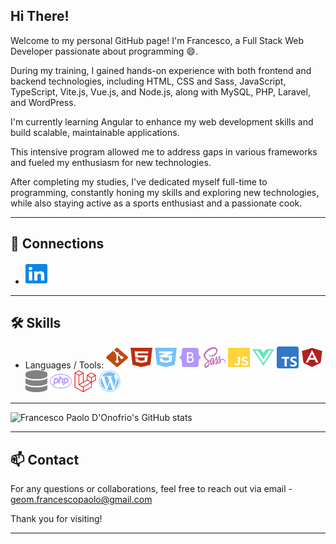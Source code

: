 ## Hi There!

Welcome to my personal GitHub page! I'm Francesco, a Full Stack Web Developer passionate about programming 😄.

During my training, I gained hands-on experience with both frontend and backend technologies, including HTML, CSS and Sass, JavaScript, TypeScript, Vite.js, Vue.js, and Node.js, along with MySQL, PHP, Laravel, and WordPress.

I'm currently learning Angular to enhance my web development skills and build scalable, maintainable applications.

This intensive program allowed me to address gaps in various frameworks and fueled my enthusiasm for new technologies.

After completing my studies, I've dedicated myself full-time to programming, constantly honing my skills and exploring new technologies, while also staying active as a sports enthusiast and a passionate cook. 

---

## 🔗 Connections

- <a href="https://www.linkedin.com/in/francesco-paolo-d-onofrio/"><img src="/images/linkedin.svg" alt="Linkedin" style="width: 35px; height: 35px;"></a>

---

## 🛠️ Skills

- Languages / Tools: <img src="/images/git-alt.svg" alt="Git" style="width: 35px; height: 35px;">   <img src="/images/html5.svg" alt="HTML" style="width: 35px; height: 35px;">   <img src="/images/css3-alt.svg" alt="CSS" style="width: 35px; height: 35px;">   <img src="/images/bootstrap.svg" alt="Bootstrap" style="width: 35px; height: 35px;">   <img src="/images/sass.svg" alt="SASS" style="width: 35px; height: 35px;">   <img src="/images/js.svg" alt="JavaScript" style="width: 35px; height: 35px;">   <img src="/images/vuejs.svg" alt="Vue.js" style="width: 35px; height: 35px;">  <img src="/images/ts-logo-512.svg" alt="Typescript" style="width: 35px; height: 35px;">  <img src="/images/angular-brands-solid.svg" alt="Angular" style="width: 35px; height: 35px;">   <img src="/images/database-solid.svg" alt="MySQL" style="width: 35px; height: 35px;">   <img src="/images/php.svg" alt="PHP" style="width: 35px; height: 35px;">   <img src="/images/laravel.svg" alt="Laravel" style="width: 35px; height: 35px;">   <img src="/images/wordpress.svg" alt="Wordpress" style="width: 35px; height: 35px;">


---

<img src="https://github-readme-stats.vercel.app/api?username=francesco-paolo-donofrio&show_icons=true&theme=transparent" alt="Francesco Paolo D'Onofrio's GitHub stats" width="850">

---

## 📫 Contact

For any questions or collaborations, feel free to reach out via email - geom.francescopaolo@gmail.com

Thank you for visiting!

---


